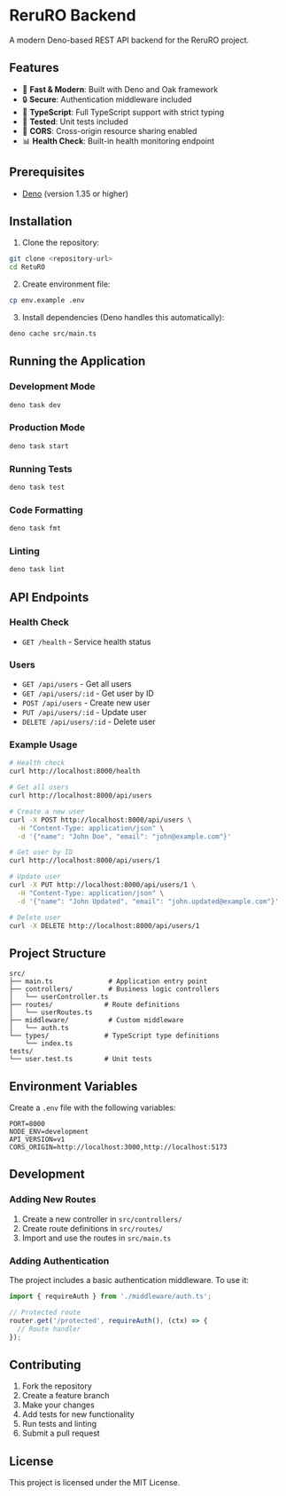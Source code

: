 # ReruRO Backend

A modern Deno-based REST API backend for the ReruRO project.

## Features

- 🚀 **Fast & Modern**: Built with Deno and Oak framework
- 🔒 **Secure**: Authentication middleware included
- 📝 **TypeScript**: Full TypeScript support with strict typing
- 🧪 **Tested**: Unit tests included
- 🔄 **CORS**: Cross-origin resource sharing enabled
- 📊 **Health Check**: Built-in health monitoring endpoint

## Prerequisites

- [Deno](https://deno.land/) (version 1.35 or higher)

## Installation

1. Clone the repository:
```bash
git clone <repository-url>
cd RetuRO
```

2. Create environment file:
```bash
cp env.example .env
```

3. Install dependencies (Deno handles this automatically):
```bash
deno cache src/main.ts
```

## Running the Application

### Development Mode
```bash
deno task dev
```

### Production Mode
```bash
deno task start
```

### Running Tests
```bash
deno task test
```

### Code Formatting
```bash
deno task fmt
```

### Linting
```bash
deno task lint
```

## API Endpoints

### Health Check
- `GET /health` - Service health status

### Users
- `GET /api/users` - Get all users
- `GET /api/users/:id` - Get user by ID
- `POST /api/users` - Create new user
- `PUT /api/users/:id` - Update user
- `DELETE /api/users/:id` - Delete user

### Example Usage

```bash
# Health check
curl http://localhost:8000/health

# Get all users
curl http://localhost:8000/api/users

# Create a new user
curl -X POST http://localhost:8000/api/users \
  -H "Content-Type: application/json" \
  -d '{"name": "John Doe", "email": "john@example.com"}'

# Get user by ID
curl http://localhost:8000/api/users/1

# Update user
curl -X PUT http://localhost:8000/api/users/1 \
  -H "Content-Type: application/json" \
  -d '{"name": "John Updated", "email": "john.updated@example.com"}'

# Delete user
curl -X DELETE http://localhost:8000/api/users/1
```

## Project Structure

```
src/
├── main.ts              # Application entry point
├── controllers/         # Business logic controllers
│   └── userController.ts
├── routes/             # Route definitions
│   └── userRoutes.ts
├── middleware/          # Custom middleware
│   └── auth.ts
└── types/              # TypeScript type definitions
    └── index.ts
tests/
└── user.test.ts        # Unit tests
```

## Environment Variables

Create a `.env` file with the following variables:

```env
PORT=8000
NODE_ENV=development
API_VERSION=v1
CORS_ORIGIN=http://localhost:3000,http://localhost:5173
```

## Development

### Adding New Routes

1. Create a new controller in `src/controllers/`
2. Create route definitions in `src/routes/`
3. Import and use the routes in `src/main.ts`

### Adding Authentication

The project includes a basic authentication middleware. To use it:

```typescript
import { requireAuth } from './middleware/auth.ts';

// Protected route
router.get('/protected', requireAuth(), (ctx) => {
  // Route handler
});
```

## Contributing

1. Fork the repository
2. Create a feature branch
3. Make your changes
4. Add tests for new functionality
5. Run tests and linting
6. Submit a pull request

## License

This project is licensed under the MIT License.